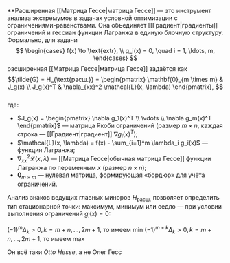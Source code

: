**Расширенная [[Матрица Гессе|матрица Гессе]] — это инструмент анализа экстремумов в задачах условной оптимизации с ограничениями-равенствами. Она объединяет [[Градиент|градиенты]] ограничений и гессиан функции Лагранжа в единую блочную структуру. Формально, для задачи  
$$
\begin{cases}
f(x) \to \text{extr}, \\
g_i(x) = 0, \quad i = 1, \ldots, m,
\end{cases}
$$
расширенная [[Матрица Гессе|матрица Гессе]] задаётся как  
$$\tilde{G} =
H_{\text{расш.}} = 
\begin{pmatrix}
\mathbf{0}_{m \times m} & J_g(x) \\
J_g(x)^T & \nabla_{xx}^2 \mathcal{L}(x, \lambda)
\end{pmatrix},
$$  
где:  
* $J_g(x) = \begin{pmatrix} \nabla g_1(x)^T \\ \vdots \\ \nabla g_m(x)^T \end{pmatrix}$ — матрица Якоби ограничений (размер $m \times n$, каждая строка — [[Градиент|градиент]] $\nabla g_i(x)^T$);  
* $\mathcal{L}(x, \lambda) = f(x) - \sum_{i=1}^m \lambda_i g_i(x)$ — функция Лагранжа;  
* $\nabla_{xx}^2 \mathcal{L}(x, \lambda)$ — [[Матрица Гессе|обычная матрица Гессе]] функции Лагранжа по переменным $x$ (размер $n \times n$); 
* $\mathbf{0}_{m \times m}$ — нулевая матрица, формирующая «бордюр» для учёта ограничений.  

Анализ знаков ведущих главных миноров $H_{\text{расш.}}$ позволяет определить тип стационарной точки: максимум, минимум или седло — при условии выполнения ограничений $g_i(x) = 0$:

$(-1)^m\Delta_k > 0, k = m+n,...,2m+1$, то имеем min
$(-1)^{m+k}\Delta_k > 0, k = m+n,...,2m+1$, то имеем max

Он всё таки *Otto Hesse*, а не Олег Гесс